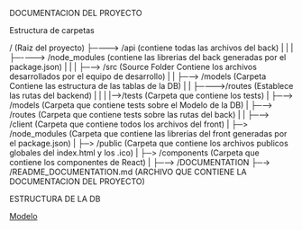 DOCUMENTACION DEL PROYECTO

Estructura de carpetas

/  (Raiz del proyecto)
├─--->  /api                  (contiene todas las archivos del back)
|     |
|      ├─----> /node_modules  (contiene las librerias del back generadas por el package.json)
|      |
|      ├─--> /src            (Source Folder Contiene los archivos desarrollados por el equipo de desarrollo)
|      |     ├─--> /models      (Carpeta Contiene las estructura de las tablas de la DB)
|      |     ├─--->/routes      (Establece las rutas del backend)
|      |
|      |-->/tests          (Carpeta que contiene los tests)
|            ├─--> /models      (Carpeta que contiene tests sobre el Modelo de la DB)
|            ├─--> /routes      (Carpeta que contiene tests sobre las rutas del back)
|
|
├─-->  /client          (Carpeta que contiene todos los archivos del front)
|    ├─> /node_modules  (Carpeta que contiene las librerias del front generadas por el package.json)
|    ├─> /public        (Carpeta que contiene los archivos publicos globales del index.html y los .ico)
|    ├─> /components    (Carpeta que contiene los componentes de React)
|
├─--> /DOCUMENTATION
  ├─-> /README_DOCUMENTATION.md (ARCHIVO QUE CONTIENE LA DOCUMENTACION DEL PROYECTO)


ESTRUCTURA DE LA DB

[Modelo](Modelo.jpeg)
